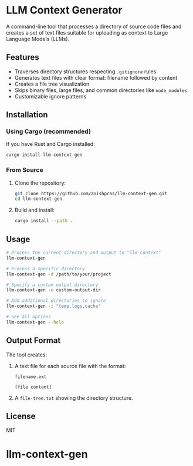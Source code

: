 # LLM Context Generator

A command-line tool that processes a directory of source code files and creates a set of text files suitable for uploading as context to Large Language Models (LLMs).

## Features

- Traverses directory structures respecting `.gitignore` rules
- Generates text files with clear format: filename followed by content
- Creates a file tree visualization
- Skips binary files, large files, and common directories like `node_modules`
- Customizable ignore patterns

## Installation

### Using Cargo (recommended)

If you have Rust and Cargo installed:

```bash
cargo install llm-context-gen
```

### From Source

1. Clone the repository:

   ```bash
   git clone https://github.com/anishpras/llm-context-gen.git
   cd llm-context-gen
   ```

2. Build and install:
   ```bash
   cargo install --path .
   ```

## Usage

```bash
# Process the current directory and output to "llm-context"
llm-context-gen

# Process a specific directory
llm-context-gen -d /path/to/your/project

# Specify a custom output directory
llm-context-gen -o custom-output-dir

# Add additional directories to ignore
llm-context-gen -i "temp,logs,cache"

# See all options
llm-context-gen --help
```

## Output Format

The tool creates:

1. A text file for each source file with the format:

   ```
   filename.ext

   [file content]
   ```

2. A `file-tree.txt` showing the directory structure.

## License

MIT
# llm-context-gen
